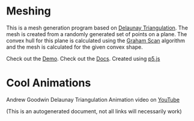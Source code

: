 # Meshing

This is a mesh generation program based on [Delaunay Triangulation](https://en.wikipedia.org/wiki/Delaunay_triangulation).  The mesh is created from a randomly generated set of points on a plane.  The convex hull for this plane is calculated using the [Graham Scan](https://en.wikipedia.org/wiki/Graham_scan) algorithm and the mesh is calculated for the given convex shape.

Check out the [Demo](https://omareq.github.io/meshing).
Check out the [Docs](https://omareq.github.io/meshing/docs).
Created using [p5.js](https://p5js.org/)

# Cool Animations

Andrew Goodwin Delaunay Triangulation Animation video on [YouTube](https://www.youtube.com/watch?v=jZUWxT1Jk_Y)


(This is an autogenerated document, not all links will necessarily work)
